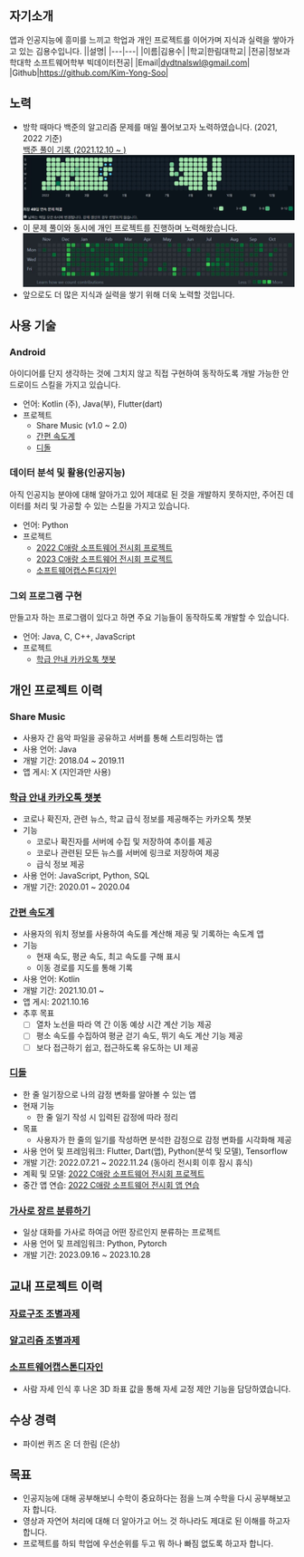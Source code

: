 ## 자기소개
앱과 인공지능에 흥미를 느끼고 학업과 개인 프로젝트를 이어가며 지식과 실력을 쌓아가고 있는 김용수입니다.
||설명|
|---|---|
|이름|김용수|
|학교|한림대학교|
|전공|정보과학대학 소프트웨어학부 빅데이터전공|
|Email|dydtnalswl@gmail.com|
|Github|https://github.com/Kim-Yong-Soo| 

## 노력
- 방학 때마다 백준의 알고리즘 문제를 매일 풀어보고자 노력하였습니다. (2021, 2022 기준)\
  [백준 풀이 기록 (2021.12.10 ~ )](https://github.com/Kim-Yong-Soo/Baekjoon-Algorithm)
![solved_cal.JPG](/solved_cal.JPG)
- 이 문제 풀이와 동시에 개인 프로젝트를 진행하며 노력해왔습니다.
![github_commit_cal.JPG](/github_commit_cal.JPG)
- 앞으로도 더 많은 지식과 실력을 쌓기 위해 더욱 노력할 것입니다.

## 사용 기술
### Android
아이디어를 단지 생각하는 것에 그치지 않고 직접 구현하여 동작하도록 개발 가능한 안드로이드 스킬을 가지고 있습니다.
- 언어: Kotlin (주), Java(부), Flutter(dart)
- 프로젝트
  - Share Music (v1.0 ~ 2.0)
  - [간편 속도계](https://github.com/Kim-Yong-Soo/Speedometer)
  - [디돌](https://github.com/Kim-Yong-Soo/didol)
### 데이터 분석 및 활용(인공지능)
아직 인공지능 분야에 대해 알아가고 있어 제대로 된 것을 개발하지 못하지만, 주어진 데이터를 처리 및 가공할 수 있는 스킬을 가지고 있습니다.
- 언어: Python
- 프로젝트
  - [2022 C애랑 소프트웨어 전시회 프로젝트](https://github.com/Kim-Yong-Soo/2022_Caerang_Exhibition)
  - [2023 C애랑 소프트웨어 전시회 프로젝트](https://github.com/Kim-Yong-Soo/LyricsToGenre)
  - [소프트웨어캡스톤디자인](https://github.com/NFactorial-capstone/nFactorial_ML)
### 그외 프로그램 구현
만들고자 하는 프로그램이 있다고 하면 주요 기능들이 동작하도록 개발할 수 있습니다.
- 언어: Java, C, C++, JavaScript
- 프로젝트
  - [학급 안내 카카오톡 챗봇](https://github.com/Kim-Yong-Soo/WiuBot)

## 개인 프로젝트 이력
### Share Music
- 사용자 간 음악 파일을 공유하고 서버를 통해 스트리밍하는 앱
- 사용 언어: Java
- 개발 기간: 2018.04 ~ 2019.11
- 앱 게시: X (지인과만 사용)

### [학급 안내 카카오톡 챗봇](https://github.com/Kim-Yong-Soo/WiuBot)
- 코로나 확진자, 관련 뉴스, 학교 급식 정보를 제공해주는 카카오톡 챗봇
- 기능
  - 코로나 확진자를 서버에 수집 및 저장하여 추이를 제공
  - 코로나 관련된 모든 뉴스를 서버에 링크로 저장하여 제공
  - 급식 정보 제공
- 사용 언어: JavaScript, Python, SQL
- 개발 기간: 2020.01 ~ 2020.04

### [간편 속도계](https://github.com/Kim-Yong-Soo/Speedometer)
- 사용자의 워치 정보를 사용하여 속도를 계산해 제공 및 기록하는 속도계 앱
- 기능
  - 현재 속도, 평균 속도, 최고 속도를 구해 표시
  - 이동 경로를 지도를 통해 기록
- 사용 언어: Kotlin
- 개발 기간: 2021.10.01 ~ 
- 앱 게시: 2021.10.16
- 추후 목표
  - [ ] 열차 노선을 따라 역 간 이동 예상 시간 계산 기능 제공
  - [ ] 평소 속도를 수집하여 평균 걷기 속도, 뛰기 속도 계산 기능 제공
  - [ ] 보다 접근하기 쉽고, 접근하도록 유도하는 UI 제공

### [디돌](https://github.com/Kim-Yong-Soo/didol)
- 한 줄 일기장으로 나의 감정 변화를 알아볼 수 있는 앱
- 현재 기능
  - 한 줄 일기 작성 시 입력된 감정에 따라 정리
- 목표
  - 사용자가 한 줄의 일기를 작성하면 분석한 감정으로 감정 변화를 시각화해 제공
- 사용 언어 및 프레임워크: Flutter, Dart(앱), Python(분석 및 모델), Tensorflow
- 개발 기간: 2022.07.21 ~ 2022.11.24 (동아리 전시회 이후 잠시 휴식)
- 계획 및 모델: [2022 C애랑 소프트웨어 전시회 프로젝트](https://github.com/Kim-Yong-Soo/2022_Caerang_Exhibition)
- 중간 앱 연습: [2022 C애랑 소프트웨어 전시회 앱 연습](https://github.com/Kim-Yong-Soo/CaerangEx_2022_prac1)

### [가사로 장르 분류하기](https://github.com/Kim-Yong-Soo/LyricsToGenre)
- 일상 대화를 가사로 하여금 어떤 장르인지 분류하는 프로젝트
- 사용 언어 및 프레임워크: Python, Pytorch
- 개발 기간: 2023.09.16 ~ 2023.10.28

## 교내 프로젝트 이력
### [자료구조 조별과제](https://github.com/Kim-Yong-Soo/data_structure_team)
### [알고리즘 조별과제](https://github.com/Kim-Yong-Soo/2022_algorithm_team_project)
### [소프트웨어캡스톤디자인](https://github.com/NFactorial-capstone/nFactorial_ML)
- 사람 자세 인식 후 나온 3D 좌표 값을 통해 자세 교정 제안 기능을 담당하였습니다.

## 수상 경력
- 파이썬 퀴즈 온 더 한림 (은상)

## 목표
- 인공지능에 대해 공부해보니 수학이 중요하다는 점을 느껴 수학을 다시 공부해보고자 합니다.
- 영상과 자연어 처리에 대해 더 알아가고 어느 것 하나라도 제대로 된 이해를 하고자 합니다.
- 프로젝트를 하되 학업에 우선순위를 두고 뭐 하나 빠짐 없도록 하고자 합니다.
